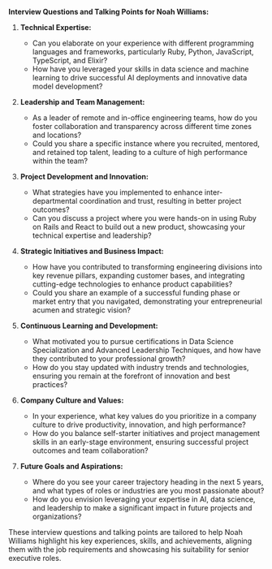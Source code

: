 **Interview Questions and Talking Points for Noah Williams:**

1. **Technical Expertise:**
   - Can you elaborate on your experience with different programming languages and frameworks, particularly Ruby, Python, JavaScript, TypeScript, and Elixir?
   - How have you leveraged your skills in data science and machine learning to drive successful AI deployments and innovative data model development?

2. **Leadership and Team Management:**
   - As a leader of remote and in-office engineering teams, how do you foster collaboration and transparency across different time zones and locations?
   - Could you share a specific instance where you recruited, mentored, and retained top talent, leading to a culture of high performance within the team?

3. **Project Development and Innovation:**
   - What strategies have you implemented to enhance inter-departmental coordination and trust, resulting in better project outcomes?
   - Can you discuss a project where you were hands-on in using Ruby on Rails and React to build out a new product, showcasing your technical expertise and leadership?

4. **Strategic Initiatives and Business Impact:**
   - How have you contributed to transforming engineering divisions into key revenue pillars, expanding customer bases, and integrating cutting-edge technologies to enhance product capabilities?
   - Could you share an example of a successful funding phase or market entry that you navigated, demonstrating your entrepreneurial acumen and strategic vision?

5. **Continuous Learning and Development:**
   - What motivated you to pursue certifications in Data Science Specialization and Advanced Leadership Techniques, and how have they contributed to your professional growth?
   - How do you stay updated with industry trends and technologies, ensuring you remain at the forefront of innovation and best practices?

6. **Company Culture and Values:**
   - In your experience, what key values do you prioritize in a company culture to drive productivity, innovation, and high performance?
   - How do you balance self-starter initiatives and project management skills in an early-stage environment, ensuring successful project outcomes and team collaboration?

7. **Future Goals and Aspirations:**
   - Where do you see your career trajectory heading in the next 5 years, and what types of roles or industries are you most passionate about?
   - How do you envision leveraging your expertise in AI, data science, and leadership to make a significant impact in future projects and organizations?

These interview questions and talking points are tailored to help Noah Williams highlight his key experiences, skills, and achievements, aligning them with the job requirements and showcasing his suitability for senior executive roles.
